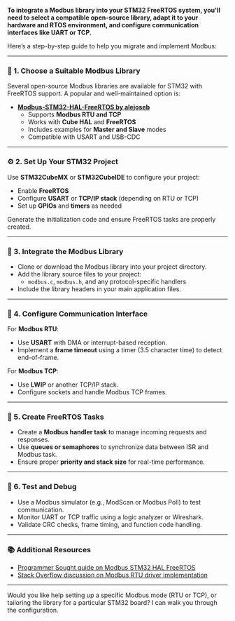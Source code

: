 **To integrate a Modbus library into your STM32 FreeRTOS system, you'll need to select a compatible open-source library, adapt it to your hardware and RTOS environment, and configure communication interfaces like UART or TCP.**

Here’s a step-by-step guide to help you migrate and implement Modbus:

---

### 🧩 1. **Choose a Suitable Modbus Library**
Several open-source Modbus libraries are available for STM32 with FreeRTOS support. A popular and well-maintained option is:

- **[Modbus-STM32-HAL-FreeRTOS by alejoseb](https://github.com/alejoseb/Modbus-STM32-HAL-FreeRTOS)**
  - Supports **Modbus RTU and TCP**
  - Works with **Cube HAL** and **FreeRTOS**
  - Includes examples for **Master and Slave** modes
  - Compatible with USART and USB-CDC

---

### ⚙️ 2. **Set Up Your STM32 Project**
Use **STM32CubeMX** or **STM32CubeIDE** to configure your project:
- Enable **FreeRTOS**
- Configure **USART** or **TCP/IP stack** (depending on RTU or TCP)
- Set up **GPIOs** and **timers** as needed

Generate the initialization code and ensure FreeRTOS tasks are properly created.

---

### 📁 3. **Integrate the Modbus Library**
- Clone or download the Modbus library into your project directory.
- Add the library source files to your project:
  - `modbus.c`, `modbus.h`, and any protocol-specific handlers
- Include the library headers in your main application files.

---

### 🔧 4. **Configure Communication Interface**
For **Modbus RTU**:
- Use **USART** with DMA or interrupt-based reception.
- Implement a **frame timeout** using a timer (3.5 character time) to detect end-of-frame.

For **Modbus TCP**:
- Use **LWIP** or another TCP/IP stack.
- Configure sockets and handle Modbus TCP frames.

---

### 🧵 5. **Create FreeRTOS Tasks**
- Create a **Modbus handler task** to manage incoming requests and responses.
- Use **queues or semaphores** to synchronize data between ISR and Modbus task.
- Ensure proper **priority and stack size** for real-time performance.

---

### 🧪 6. **Test and Debug**
- Use a Modbus simulator (e.g., ModScan or Modbus Poll) to test communication.
- Monitor UART or TCP traffic using a logic analyzer or Wireshark.
- Validate CRC checks, frame timing, and function code handling.

---

### 📚 Additional Resources
- [Programmer Sought guide on Modbus STM32 HAL FreeRTOS](https://www.programmersought.com/article/81746347101/)
- [Stack Overflow discussion on Modbus RTU driver implementation](https://stackoverflow.com/questions/77795684/how-to-write-a-modbus-rtu-driver-using-freertos-and-stm32-hal)

---

Would you like help setting up a specific Modbus mode (RTU or TCP), or tailoring the library for a particular STM32 board? I can walk you through the configuration.